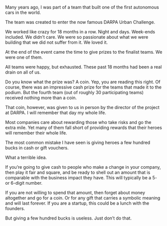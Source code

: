 Many years ago, I was part of a team that built one of the first autonomous cars in the world.

The team was created to enter the now famous DARPA Urban Challenge.

We worked like crazy for 18 months in a row. Night and days. Week-ends included. We didn’t care. We were so passionate about what we were building that we did not suffer from it. We loved it.

At the end of the event came the time to give prizes to the finalist teams. We were one of them.

All teams were happy, but exhausted. These past 18 months had been a real drain on all of us.

Do you know what the prize was? A coin. Yep, you are reading this right. Of course, there was an impressive cash prize for the teams that made it to the podium. But the fourth team (out of roughly 30 participating teams) received nothing more than a coin.

That coin, however, was given to us in person by the director of the project at DARPA. I will remember that day my whole life.

Most companies care about rewarding those who take risks and go the extra mile. Yet many of them fall short of providing rewards that their heroes will remember their whole life.

The most common mistake I have seen is giving heroes a few hundred bucks in cash or gift vouchers.

What a terrible idea.

If you’re going to give cash to people who make a change in your company, then play it fair and square, and be ready to shell out an amount that is comparable with the business impact they have. This will typically be a 5- or 6-digit number.

If you are not willing to spend that amount, then forget about money altogether and go for a coin. Or for any gift that carries a symbolic meaning and will last forever. If you are a startup, this could be a lunch with the founders.

But giving a few hundred bucks is useless. Just don’t do that.